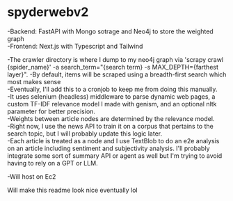  # spyderwebv2
-Backend: FastAPI with Mongo sotrage and Neo4j to store the weighted graph<br>
-Frontend: Next.js with Typescript and Tailwind

-The crawler directory is where I dump to my neo4j graph via 'scrapy crawl {spider_name}' -a search_term="{search term} -s MAX_DEPTH={farthest layer}".<be>
-By default, items will be scraped using a breadth-first search which most makes sense <br>
-Eventually, I'll add this to a cronjob to keep me from doing this manually.<br>
-It uses selenium (headless) middleware to parse dynamic web pages, a custom TF-IDF relevance model I made with genism, and an optional nltk parameter for better precision.<br>
-Weights between article nodes are determined by the relevance model.<br>
-Right now, I use the news API to train it on a corpus that pertains to the search topic, but I will probably update this logic later.<br>
-Each article is treated as a node and I use TextBlob to do an e2e analysis on an article including sentiment and subjectivity analysis. I'll probably integrate some sort of summary API or agent as well but I'm trying to avoid having to rely on a GPT or LLM.

-Will host on Ec2

Will make this readme look nice eventually lol
